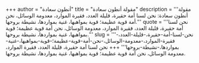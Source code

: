 +++
author = "أنطون سعادة"
title = "مقولة أنطون سعادة"
description = '''مقولة أنطون سعادة: نحن لسنا أمة حقيرة، قليلة العدد، فقيرة الموارد، معدومة الوسائل، نحن أمة قوية عظيمة؛ قوية بمواهبها، غنية بمواردها، نشيطة بروحها.'''
quote = '''نحن لسنا أمة حقيرة، قليلة العدد، فقيرة الموارد، معدومة الوسائل، نحن أمة قوية عظيمة؛ قوية بمواهبها، غنية بمواردها، نشيطة بروحها.'''
slug = '''نحن-لسنا-أمة-حقيرة،-قليلة-العدد،-فقيرة-الموارد،-معدومة-الوسائل،-نحن-أمة-قوية-عظيمة؛-قوية-بمواهبها،-غنية-بمواردها،-نشيطة-بروحها'''
+++
نحن لسنا أمة حقيرة، قليلة العدد، فقيرة الموارد، معدومة الوسائل، نحن أمة قوية عظيمة؛ قوية بمواهبها، غنية بمواردها، نشيطة بروحها.
